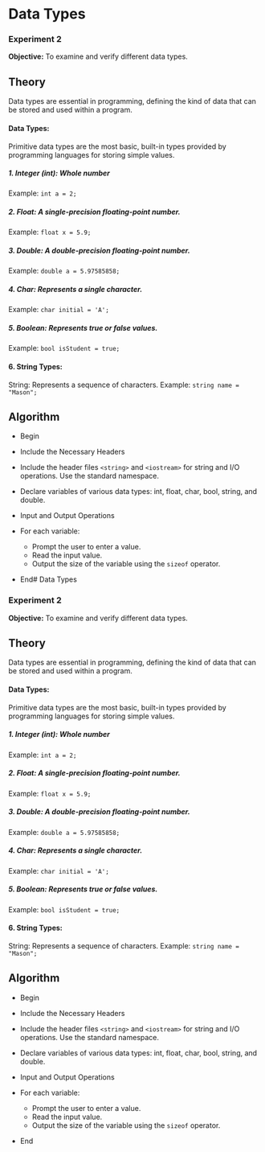 # Data Types
### Experiment 2
**Objective:**
To examine and verify different data types.

## Theory
Data types are essential in programming, defining the kind of data that can be stored and used within a program.

#### Data Types:
Primitive data types are the most basic, built-in types provided by programming languages for storing simple values.

##### 1. Integer (int): Whole number
Example: `int a = 2;`

##### 2. Float: A single-precision floating-point number.
Example: `float x = 5.9;`

##### 3. Double: A double-precision floating-point number.
Example: `double a = 5.97585858;`

##### 4. Char: Represents a single character.
Example: `char initial = 'A';`

##### 5. Boolean: Represents true or false values.
Example: `bool isStudent = true;`

#### 6. String Types:
String: Represents a sequence of characters.
Example: `string name = "Mason";`

## Algorithm

* Begin

* Include the Necessary Headers

* Include the header files `<string>` and `<iostream>` for string and I/O operations. Use the standard namespace.

* Declare variables of various data types: int, float, char, bool, string, and double.

* Input and Output Operations

* For each variable:
  - Prompt the user to enter a value.
  - Read the input value.
  - Output the size of the variable using the `sizeof` operator.

* End# Data Types
### Experiment 2
**Objective:**
To examine and verify different data types.

## Theory
Data types are essential in programming, defining the kind of data that can be stored and used within a program.

#### Data Types:
Primitive data types are the most basic, built-in types provided by programming languages for storing simple values.

##### 1. Integer (int): Whole number
Example: `int a = 2;`

##### 2. Float: A single-precision floating-point number.
Example: `float x = 5.9;`

##### 3. Double: A double-precision floating-point number.
Example: `double a = 5.97585858;`

##### 4. Char: Represents a single character.
Example: `char initial = 'A';`

##### 5. Boolean: Represents true or false values.
Example: `bool isStudent = true;`

#### 6. String Types:
String: Represents a sequence of characters.
Example: `string name = "Mason";`

## Algorithm

* Begin

* Include the Necessary Headers

* Include the header files `<string>` and `<iostream>` for string and I/O operations. Use the standard namespace.

* Declare variables of various data types: int, float, char, bool, string, and double.

* Input and Output Operations

* For each variable:
  - Prompt the user to enter a value.
  - Read the input value.
  - Output the size of the variable using the `sizeof` operator.

* End
